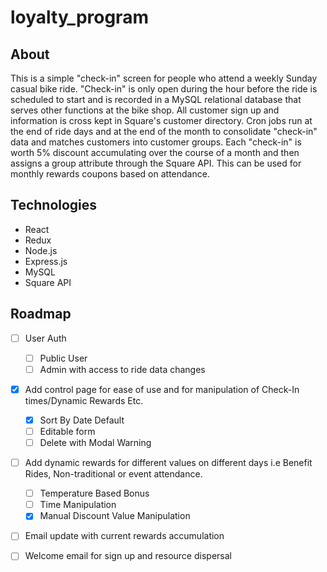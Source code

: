 # loyalty_program

## About
This is a simple "check-in" screen for people who attend a weekly Sunday casual bike ride.  "Check-in" is only open during the hour before the ride is scheduled to start and is recorded in a MySQL relational database that serves other functions at the bike shop. All customer sign up and information is cross kept in Square's customer directory.  Cron jobs run at the end of ride days and at the end of the month to consolidate "check-in" data and matches customers into customer groups.  Each "check-in" is worth 5% discount accumulating over the course of a month and then assigns a group attribute through the Square API.  This can be used for monthly rewards coupons based on attendance.  

## Technologies
* React
* Redux
* Node.js
* Express.js
* MySQL
* Square API

## Roadmap
- [ ] User Auth
    - [ ] Public User
    - [ ] Admin with access to ride data changes
- [x] Add control page for ease of use and for manipulation of Check-In times/Dynamic Rewards Etc. 
    - [x] Sort By Date Default
    - [ ] Editable form
    - [ ] Delete with Modal Warning
- [ ] Add dynamic rewards for different values on different days i.e Benefit Rides, Non-traditional or event attendance.
    - [ ] Temperature Based Bonus
    - [ ] Time Manipulation
    - [x] Manual Discount Value Manipulation
- [ ] Email update with current rewards accumulation
- [ ] Welcome email for sign up and resource dispersal


